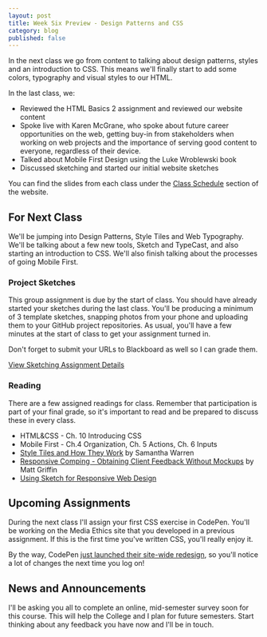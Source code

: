 ```yaml
---
layout: post
title: Week Six Preview - Design Patterns and CSS
category: blog
published: false
---
```


In the next class we go from content to talking about design patterns, styles and an introduction to CSS.  This means we'll finally start to add some colors, typography and visual styles to our HTML.

In the last class, we:

* Reviewed the HTML Basics 2 assignment and reviewed our website content
* Spoke live with Karen McGrane, who spoke about future career opportunities on the web, getting buy-in from stakeholders when working on web projects and the importance of serving good content to everyone, regardless of their device.
* Talked about Mobile First Design using the Luke Wroblewski book
* Discussed sketching and started our initial website sketches

You can find the slides from each class under the [Class Schedule](http://rwdkent.com/class/schedule/) section of the website.

## For Next Class

We'll be jumping into Design Patterns, Style Tiles and Web Typography.  We'll be talking about a few new tools, Sketch and TypeCast, and also starting an introduction to CSS.  We'll also finish talking about the processes of going Mobile First.

### Project Sketches

This group assignment is due by the start of class.  You should have already started your sketches during the last class.  You'll be producing a minimum of 3 template sketches, snapping photos from your phone and uploading them to your GitHub project repositories.  As usual, you'll have a few minutes at the start of class to get your assignment turned in.  

Don't forget to submit your URLs to Blackboard as well so I can grade them.

<a href="http://rwdkent.com/class/assignments/sketching/" class="button small">View Sketching Assignment Details</a>


### Reading

There are a few assigned readings for class.  Remember that participation is part of your final grade, so it's important to read and be prepared to discuss these in every class.

* HTML&CSS - Ch. 10 Introducing CSS
* Mobile First - Ch.4 Organization, Ch. 5 Actions, Ch. 6 Inputs
* [Style Tiles and How They Work](http://alistapart.com/article/style-tiles-and-how-they-work) by Samantha Warren
* [Responsive Comping - Obtaining Client Feedback Without Mockups](http://alistapart.com/article/responsive-comping-obtaining-signoff-with-mockups) by Matt Griffin
* [Using Sketch for Responsive Web Design](http://www.smashingmagazine.com/2015/04/using-sketch-for-responsive-web-design-case-study/)


## Upcoming Assignments

During the next class I'll assign your first CSS exercise in CodePen.  You'll be working on the Media Ethics site that you developed in a previous assignment.  If this is the first time you've written CSS, you'll really enjoy it.

By the way, CodePen [just launched their site-wide redesign](http://blog.codepen.io/2015/10/01/redesigned/), so you'll notice a lot of changes the next time you log on!


## News and Announcements

I'll be asking you all to complete an online, mid-semester survey soon for this course.  This will help the College and I plan for future semesters.  Start thinking about any feedback you have now and I'll be in touch. 
  
